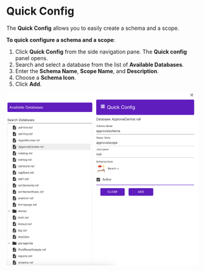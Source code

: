 # Quick Config
   
The **Quick Config** allows you to easily create a schema and a scope. 

**To quick configure a schema and a scope**:

1. Click **Quick Config** from the side navigation pane. The **Quick config** panel opens.
2. Search and select a database from the list of **Available Databases**.
3. Enter the **Schema Name**, **Scope Name**, and **Description**.
4. Choose a **Schema Icon**.
5. Click **Add**.

 ![Alt text](../../assets/images/quickconfigui.png)   